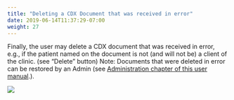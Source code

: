 ```yaml
---
title: "Deleting a CDX Document that was received in error"
date: 2019-06-14T11:37:29-07:00
weight: 27
---
```


Finally, the user may delete a CDX document that was received in error, e.g., if the patient named on the document is not (and will not be) a client of the clinic. (see “Delete” button)
Note: Documents that were deleted in error can be restored by an Admin (see [Administration chapter of this user manual](../018_administration/cdx_03/).).

![](https://paper-attachments.dropbox.com/s_D8F55B926E14BC491F2DAD18D930CB06AD57C72BB921C2ECDB6B0AA89F2D0027_1558127547508_image.png)
